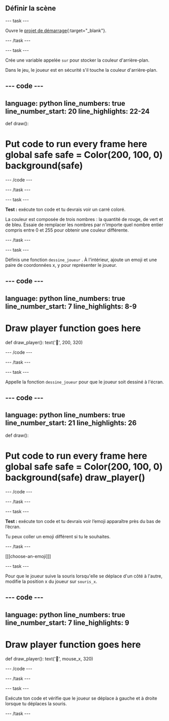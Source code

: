 ## Définir la scène

--- task ---

Ouvre le [projet de démarrage](https://editor.raspberrypi.org/en/projects/dont-collide-starter){:target="_blank"}.

--- /task ---

--- task ---

Crée une variable appelée `sur` pour stocker la couleur d'arrière-plan.

Dans le jeu, le joueur est en sécurité s'il touche la couleur d'arrière-plan.

--- code ---
---
language: python line_numbers: true line_number_start: 20
line_highlights: 22-24
---

def draw():   
# Put code to run every frame here global safe safe = Color(200, 100, 0) background(safe)

--- /code ---

--- /task ---

--- task ---

**Test :** exécute ton code et tu devrais voir un carré coloré.

La couleur est composée de trois nombres : la quantité de rouge, de vert et de bleu. Essaie de remplacer les nombres par n'importe quel nombre entier compris entre 0 et 255 pour obtenir une couleur différente.

--- /task ---

--- task ---

Définis une fonction `dessine_joueur` . À l'intérieur, ajoute un emoji et une paire de coordonnées x, y pour représenter le joueur.

--- code ---
---
language: python line_numbers: true line_number_start: 7
line_highlights: 8-9
---
# Draw player function goes here
def draw_player(): text('🤠', 200, 320)

--- /code ---

--- /task ---

--- task ---

Appelle la fonction `dessine_joueur` pour que le joueur soit dessiné à l'écran.

--- code ---
---
language: python line_numbers: true line_number_start: 21
line_highlights: 26
---

def draw():  
# Put code to run every frame here global safe safe = Color(200, 100, 0) background(safe) draw_player()

--- /code ---

--- /task ---

--- task ---

**Test :** exécute ton code et tu devrais voir l’emoji apparaître près du bas de l’écran.

Tu peux coller un emoji différent si tu le souhaites.

--- /task ---

[[[choose-an-emoji]]]

--- task ---

Pour que le joueur suive la souris lorsqu'elle se déplace d'un côté à l'autre, modifie la position x du joueur sur `souris_x`.

--- code ---
---
language: python line_numbers: true line_number_start: 7
line_highlights: 9
---
# Draw player function goes here
def draw_player(): text('🤠', mouse_x, 320)

--- /code ---

--- /task ---

--- task ---

Exécute ton code et vérifie que le joueur se déplace à gauche et à droite lorsque tu déplaces la souris.


--- /task ---